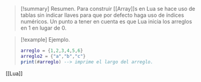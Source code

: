 >[!summary] Resumen.
>Para construir [[Array]]s en Lua se hace uso de tablas sin indicar llaves para que por defecto haga uso de índices numéricos. Un punto a tener en cuenta es que Lua inicia los arreglos en 1 en lugar de 0.

>[!example] Ejemplo.
>```Lua
>arreglo = {1,2,3,4,5,6}
>arreglo2 = {"a","b","c"}
>print(#arreglo) --> imprime el largo del arreglo.
>```

[[Lua]]